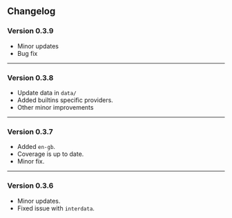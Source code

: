 ## Changelog


### Version 0.3.9
 - Minor updates
 - Bug fix

---

### Version 0.3.8

- Update data in `data/`
- Added builtins specific providers.
- Other minor improvements

----

### Version 0.3.7

- Added `en-gb`.
- Coverage is up to date.
- Minor fix.

----

### Version 0.3.6

- Minor updates.
- Fixed issue with `interdata`.
